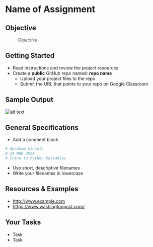 
# Name of Assignment

## Objective

> *Objective*

## Getting Started

- Read instructions and review the project resources
- Create a **public** GitHub repo named: **repo name**
    - Upload your project files to the repo
    - Submit the URL that points to your repo on Google Classroom

## Sample Output

![alt text](image.jpg)



## General Specifications

- Add a comment block 
```python
# Abraham Lincoln
# 24 MAR 20XX
# Intro to Python Variables
```
- Use short, descriptive filenames
- Write your filenames in lowercase

## Resources & Examples

- http://www.example.com
- https://www.washingtonpost.com/

## Your Tasks

- Task
- Task
